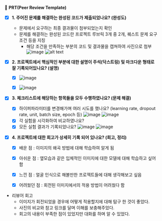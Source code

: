🔑 **PRT(Peer Review Template)**

- [x]  **1. 주어진 문제를 해결하는 완성된 코드가 제출되었나요? (완성도)**
    - 문제에서 요구하는 최종 결과물이 첨부되었는지 확인
    - 문제를 해결하는 완성된 코드란 프로젝트 루브릭 3개 중 2개, 
    퀘스트 문제 요구조건 등을 지칭
        - 해당 조건을 만족하는 부분의 코드 및 결과물을 캡쳐하여 사진으로 첨부
        ![image](https://github.com/LeeKyoungGyu/AIFFEL-QUEST/assets/154392651/911c8cab-cf88-467c-8600-a0a323445586)
        ![alt text](image-4.png)

- [x]  **2. 프로젝트에서 핵심적인 부분에 대한 설명이 주석(닥스트링) 및 마크다운 형태로 잘 기록되어있나요? (설명)**
    - [x]  ![image](https://github.com/LeeKyoungGyu/AIFFEL-QUEST/assets/154392651/aa8f712b-5fe9-423f-bd27-2a1e05e9ae58)
    - [x]  ![image](https://github.com/LeeKyoungGyu/AIFFEL-QUEST/assets/154392651/5d533532-e901-4455-8205-fad31bbbf752)
    


- [x]  **3. 체크리스트에 해당하는 항목들을 모두 수행하였나요? (문제 해결)**
    - [x]  하이퍼파라미터를 변경해가며 여러 시도를 했나요? (learning rate, dropout rate, unit, batch size, epoch 등)
           ![image](https://github.com/LeeKyoungGyu/AIFFEL-QUEST/assets/154392651/6556ead8-c281-4984-8378-82787994b443)
           ![image](https://github.com/LeeKyoungGyu/AIFFEL-QUEST/assets/154392651/d240eb8f-5e61-45e2-ac45-bdb6a7ed4053)
    - [x]  각 실험을 시각화하여 비교하였나요?
    - [x]  모든 실험 결과가 기록되었나요?
           ![image](https://github.com/LeeKyoungGyu/AIFFEL-QUEST/assets/154392651/2a880d62-7868-4489-92dd-13ee72f62543) 
           ![image](https://github.com/LeeKyoungGyu/AIFFEL-QUEST/assets/154392651/e6c36a00-412e-42b4-b284-f5c091194f35)

- [x]  **4. 프로젝트에 대한 회고가 상세히 기록 되어 있나요? (회고, 정리)**
    - [x]  배운 점 : 이미지의 왜곡 방법에 대해 학습하여 알게 됨
    - [x]  아쉬운 점 : 옆모습과 같은 입체적인 이미지에 대한 모델에 대해 학습하고 싶어 함
    - [x]  느낀 점 : 얼굴 인식으로 해볼만한 프로젝트들에 대해 생각해보고 싶음
    - [x]  어려웠던 점 : 회전된 이미지에서의 적용 방법이 어려웠다 함
  

- 리뷰어 회고
  - 이미지가 회전되었을 경우에 어떻게 적용할지에 대해 탐구 한 것이 좋았다.
  - 사진의 비교와 참고 링크를 달며 이해를 보충해주었다.
  - 회고의 내용이 부족한 점이 있었지만 대화를 하며 알 수 있었다.